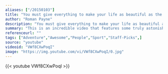```yaml
---
aliases: ["/20150103"]
title: "You must give everything to make your life as beautiful as the dreams that dance in your imagination."
author: "Roman Payne"
description: "You must give everything to make your life as beautiful as the dreams that dance in your imagination. - Roman Payne quotes from GetInspired365.com"
summary: "This is an incredible video that features some truly astonishing accomplishments, stunts and tricks. If you’ve got a thirst for adrenaline then watch this and get prepared to be blown away."
referenceurl: ""
tags: ["Adventure","Awesome","People","Sport","Staff-Picks",]
source: "youtube"
videoid: "VWf8CXwPoqI"
image: "https://img.youtube.com/vi/VWf8CXwPoqI/0.jpg"
---
```


{{< youtube VWf8CXwPoqI >}}

